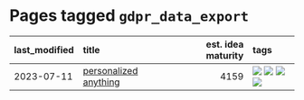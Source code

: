 # Pages tagged `gdpr_data_export`

|last_modified|title|est. idea maturity|tags
|:---|:---|---:|:---|
|2023-07-11|[personalized anything](../personalized_anything.md)|4159|[![](https://img.shields.io/badge/tag-gdpr_data_export-193ec4)](../tags/gdpr_data_export.md) [![](https://img.shields.io/badge/tag-llm-7c795e)](../tags/llm.md) [![](https://img.shields.io/badge/tag-personalization-8b3cb7)](../tags/personalization.md) [![](https://img.shields.io/badge/tag-productivity-759071)](../tags/productivity.md)|